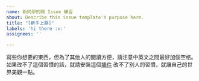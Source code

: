 ```yaml
---
name: 新同學的開 Issue 練習
about: Describe this issue template's purpose here.
title: "[新手上路]"
labels: 'hi there :v:'
assignees: ''

---
```


寫些你想要的東西，但為了其他人的閱讀方便，請注意中英文之間最好加個空格。
如果改不了這個習慣的話，就請安裝這個[插件](https://chrome.google.com/webstore/detail/%E7%82%BA%E4%BB%80%E9%BA%BC%E4%BD%A0%E5%80%91%E5%B0%B1%E6%98%AF%E4%B8%8D%E8%83%BD%E5%8A%A0%E5%80%8B%E7%A9%BA%E6%A0%BC%E5%91%A2%EF%BC%9F/paphcfdffjnbcgkokihcdjliihicmbpd?hl=zh-TW)
改不了別人的習慣，就讓自己的世界美觀一點。
